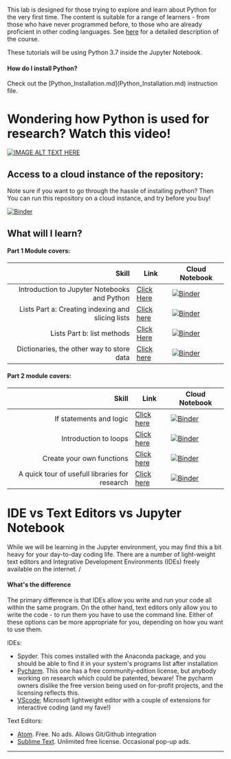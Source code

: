 
# 

This lab is designed for those trying to explore and learn about Python for the very first time. The content is suitable for a range of learners - from those who have never programmed before, to those who are already proficient in other coding languages. See [here](https://gitlab.unimelb.edu.au/rescom-training/python/introduction-to-python-for-researchers/-/blob/master/intro.md) for a detailed description of the course.

These tutorials will be using Python 3.7 inside the Jupyter Notebook. 
<h4> How do I install Python? </h4>
Check out the [Python_Installation.md](Python_Installation.md)
instruction file.

# Wondering how Python is used for research? Watch this video!
[![IMAGE ALT TEXT HERE](https://img.youtube.com/vi/VimJQ-mIAik/0.jpg)](https://youtu.be/VimJQ-mIAik)

## Access to a cloud instance of the repository:
Note sure if you want to go through the hassle of installing python? Then You can run this repository on a cloud instance, and try before you buy!

[![Binder](https://mybinder.org/badge_logo.svg)](https://mybinder.org/v2/git/https%3A%2F%2Fgitlab.unimelb.edu.au%2Frescom-training%2Fpython%2Fintroduction-to-python-for-researchers.git/master)

## What will I learn? 

<h4> Part 1 Module covers: </h4>

|**Skill**|**Link**|**Cloud Notebook**|
|---:|---|---|
|Introduction to Jupyter Notebooks and Python|[Click Here](https://gitlab.unimelb.edu.au/rescom-training/python/introduction-to-python-for-researchers/-/blob/master/Part%201/01%20-%20Introduction%20to%20Jupyter%20and%20Python.ipynb)| [![Binder](https://mybinder.org/badge_logo.svg)](https://mybinder.org/v2/git/https%3A%2F%2Fgitlab.unimelb.edu.au%2Frescom-training%2Fpython%2Fintroduction-to-python-for-researchers.git/master?filepath=%2FPart%201%2F01%20-%20Introduction%20to%20Jupyter%20and%20Python.ipynb)|
|Lists Part a: Creating indexing and slicing lists|[Click here ](https://gitlab.unimelb.edu.au/rescom-training/python/introduction-to-python-for-researchers/-/blob/master/Part%201/02a%20Creating,%20indexing,%20and%20slicing%20lists.ipynb)|[![Binder](https://mybinder.org/badge_logo.svg)](https://mybinder.org/v2/git/https%3A%2F%2Fgitlab.unimelb.edu.au%2Frescom-training%2Fpython%2Fintroduction-to-python-for-researchers.git/master?filepath=%2FPart%201%2F02a%20Creating%2C%20indexing%2C%20and%20slicing%20lists.ipynb)|
|Lists Part b: list methods|[Click Here ](https://gitlab.unimelb.edu.au/rescom-training/python/introduction-to-python-for-researchers/-/blob/master/Part%201/02b%20List%20methods.ipynb)|[![Binder](https://mybinder.org/badge_logo.svg)](https://mybinder.org/v2/git/https%3A%2F%2Fgitlab.unimelb.edu.au%2Frescom-training%2Fpython%2Fintroduction-to-python-for-researchers.git/master?filepath=%2FPart%201%2F02b%20List%20methods.ipynb)|
|Dictionaries, the other way to store data | [Click here](https://gitlab.unimelb.edu.au/rescom-training/python/introduction-to-python-for-researchers/blob/master/Part%201/03%20-%20Dictionaries.ipynb) |[![Binder](https://mybinder.org/badge_logo.svg)](https://mybinder.org/v2/git/https%3A%2F%2Fgitlab.unimelb.edu.au%2Frescom-training%2Fpython%2Fintroduction-to-python-for-researchers.git/master?filepath=%2FPart%201%2F03%20-%20Dictionaries.ipynb)|

<h4> Part 2 module covers: </h4>

|**Skill**| **Link**|**Cloud Notebook**|
|---:|---|---|
|If statements and logic |[Click here](https://gitlab.unimelb.edu.au/rescom-training/python/introduction-to-python-for-researchers/-/blob/master/Part%202/04%20-%20Conditionals%20and%20If%20statements.ipynb) |[![Binder](https://mybinder.org/badge_logo.svg)](https://mybinder.org/v2/git/https%3A%2F%2Fgitlab.unimelb.edu.au%2Frescom-training%2Fpython%2Fintroduction-to-python-for-researchers.git/master?filepath=%2FPart%202%2F04%20-%20Conditionals%20and%20If%20statements.ipynb)|
|Introduction to loops |[Click here](https://gitlab.unimelb.edu.au/rescom-training/python/introduction-to-python-for-researchers/-/blob/master/Part%202/05%20-%20Introduction%20to%20loops.ipynb)|[![Binder](https://mybinder.org/badge_logo.svg)](https://mybinder.org/v2/git/https%3A%2F%2Fgitlab.unimelb.edu.au%2Frescom-training%2Fpython%2Fintroduction-to-python-for-researchers.git/master?filepath=%2FPart%202%2F05%20-%20Introduction%20to%20loops.ipynb)|
|Create your own functions |[Click here](https://gitlab.unimelb.edu.au/rescom-training/python/introduction-to-python-for-researchers/-/blob/master/Part%202/06%20-%20Creating%20your%20own%20functions.ipynb)|[![Binder](https://mybinder.org/badge_logo.svg)](https://mybinder.org/v2/git/https%3A%2F%2Fgitlab.unimelb.edu.au%2Frescom-training%2Fpython%2Fintroduction-to-python-for-researchers.git/master?filepath=%2FPart%202%2F06%20-%20Creating%20your%20own%20functions.ipynb)|
|A quick tour of usefull libraries for research |[Click here](https://gitlab.unimelb.edu.au/rescom-training/python/introduction-to-python-for-researchers/-/blob/master/Part%202/07%20-%20A%20tour%20of%20some%20of%20the%20cooler%20Python%20Features%20for%20researchers.ipynb)|[![Binder](https://mybinder.org/badge_logo.svg)](https://mybinder.org/v2/git/https%3A%2F%2Fgitlab.unimelb.edu.au%2Frescom-training%2Fpython%2Fintroduction-to-python-for-researchers.git/master?filepath=%2FPart%202%2F07%20-%20A%20tour%20of%20some%20of%20the%20cooler%20Python%20Features%20for%20researchers.ipynb)|




# IDE vs Text Editors vs Jupyter Notebook 

While we will be learning in the Jupyter environment, you may find this a bit heavy for your day-to-day coding life. 
There are a number of light-weight text editors and Integrative Development Environments (IDEs) freely available on the internet. /<br>
<h4> What's the difference </h4>
The primary difference is that IDEs allow you write and run your code all within the same program. On the other hand, text editors only allow you to write the code - to run them you have to use the command line. Either of these options can be more appropriate for you, depending on how you want to use them. 

IDEs:
- Spyder. This comes installed with the Anaconda package, and you should be able to find it in your system's programs list after installation
- [Pycharm](https://www.jetbrains.com/pycharm/). This one has a free community-edition license, but anybody working on research which could be patented, beware! The pycharm owners dislike the free version being used on for-profit projects, and the licensing reflects this.
- [VScode](https://code.visualstudio.com/docs/python/python-tutorial); Microsoft lightweight editor with a couple of extensions for interactive coding (and my fave!)

Text Editors:
- [Atom](https://atom.io/). Free. No ads. Allows Git/Github integration
- [Sublime Text](https://www.sublimetext.com/). Unlimited free license. Occasional pop-up ads. 

---





